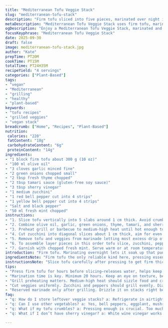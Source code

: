 ```yaml
---
title: "Mediterranean Tofu Veggie Stack"
slug: "mediterranean-tofu-stack"
description: "Firm tofu sliced into five pieces, marinated over night in olive oil, garlic, green onion, fresh thyme, tamari, and sherry vinegar. Zucchini cut on bias into thick slices and bell peppers quartered tossed in marinade then grilled alongside tofu until grill marks form and veggies soften but retain firmness. Layer tofu, zucchini, and peppers with fresh mint leaves drizzle reserved marinade. A smoky, tangy, herbaceous stack that balances texture. No nuts, dairy, or eggs. Good vegan option."
metaDescription: "Mediterranean Tofu Veggie Stack uses firm tofu, marinated and grilled with vibrant veggies for a healthy, flavorful dish to savor."
ogDescription: "Enjoy a Mediterranean Tofu Veggie Stack, marinated and grilled to create a smoky, herbaceous dish bursting with flavor."
focusKeyphrase: "Mediterranean Tofu Veggie Stack"
date: 2025-09-30
draft: false
image: mediterranean-tofu-stack.jpg
author: "Kate"
prepTime: PT20M
cookTime: PT15M
totalTime: PT24H35M
recipeYield: "4 servings"
categories: ["Plant-Based"]
tags:
- "vegan"
- "Mediterranean"
- "grilling"
- "healthy"
- "plant-based"
keywords:
- "tofu recipes"
- "grilled veggies"
- "vegan stack"
breadcrumb: ["Home", "Recipes", "Plant-Based"]
nutrition: 
 calories: "220"
 fatContent: "18g"
 carbohydrateContent: "6g"
 proteinContent: "14g"
ingredients:
- "1 block firm tofu about 300 g (10 oz)"
- "100 ml olive oil"
- "3 cloves garlic minced fine"
- "2 green onions chopped small"
- "2 tbsp fresh thyme chopped"
- "2 tbsp tamari sauce (gluten-free soy sauce)"
- "3 tbsp sherry vinegar"
- "1 medium zucchini"
- "1 red bell pepper cut into 4 strips"
- "1 yellow bell pepper cut into 4 strips"
- "Salt and black pepper"
- "50 ml fresh mint chopped"
instructions:
- "1. Slice tofu vertically into 5 slabs around 1 cm thick. Avoid crumbling by pressing firm tofu well to expel excess water a few hours ahead or overnight wrapped in paper towels with weights on top."
- "2. Combine olive oil, garlic, green onions, thyme, tamari, and sherry vinegar in a bowl, whisk briefly to emulsify. Pour marinade over tofu slabs in a flat container. Cover and refrigerate minimum 20 hours but no more than 30 to prevent tofu becoming mushy."
- "3. Preheat grill or barbecue to medium-high heat until hot enough to hear that sizzle when food hits the grates. Oil grates lightly to prevent sticking but avoid fat flare-ups."
- "4. Cut zucchini into diagonal slices about 1 cm thick, aim for even size so grilling is uniform. Add zucchini and bell pepper strips into the marinade bowl. Toss gently to coat all surfaces. Salt and pepper the vegetables now to draw out moisture and elevate flavor."
- "5. Remove tofu and veggies from marinade letting most excess drip off (reserve marinade to serve). Place tofu and vegetables on grill. Grill tofu for 2 to 4 minutes each side or until grill marks appear, edges curling slightly. Vegetables take about 4 to 6 minutes depending on grill heat and thickness, flip once halfway. Look for softened flesh yet firmness retained, peppers with cracked skin, zucchini turning translucent at edges."
- "6. To assemble layer pieces in this order tofu slice, zucchini, pepper. Stack high but stable. Spoon reserved marinade over stacks sparingly to avoid sogginess."
- "7. Garnish with chopped fresh mint. Serve warm or at room temperature as vibrant starter or light main dish."
introduction: "Firm tofu. Marinating overnight lets it soak up that punchy blend of oil, garlic, bright tamari, and vinegar—a little tang cuts the richness. Zucchini sliced on the bias—keeps them juicy yet firm after grill. Bell peppers add sweetness plus charred smoky notes. Tofu and veggies grilled carefully on hot grate for crisp grill marks without falling apart, turning vibrant colors and that irresistible aroma. Layering creates a neat stack, colors layered—nice contrast and bite every mouthful. Fresh mint brightens up the dish, lifts it from heavy to fresh. No dairy nuts or eggs here so allergy-friendly. Makes a fresh starter or light dinner with a crusty bread, drink a bold white. Forget tofu disasters—pressed, marinated right, and grilled hot it’s a whole new game."
ingredientsNote: "Firm tofu the only reliable kind here, pressing essential to prevent mushy results and keep slices intact without crumbling on grill. Use olive oil for richness and smooth mouthfeel but adjust quantity if low fat needed. Switched oregano to thyme and balsamic vinegar to sherry vinegar for a sharper tang. Tamari preferred over regular soy for gluten-free and deeper umami punch. Zucchini sliced thick so it grills without falling apart or going too soft. Bell peppers quartered instead of sixths for easier stuffing and neat stacking. Mint replaces basil providing fresh cool contrast. If short on fresh herbs dried versions can substitute but reduce quantity by half as flavors concentrate. If no sherry vinegar, white wine vinegar or lemon juice works though acidity shifts flavor profile. Marination time minimum 20 hours to get good flavor depth; shorter times yield less infused tofu. High heat grill ensures caramelization instead of steaming. Reserve marinade to drizzle rather than to soak or the stack becomes soggy. If no grill use grill pan over stove but watch for sticking and uneven marks."
instructionsNote: "Slice tofu carefully after pressing to get firm thick slabs; thin slices tear. Marinate long to let juices soak in but limit to a day to prevent texture loss. Mixing marinade by whisking incorporates garlic and herbs suspended evenly rather than settling. Toss vegetables directly in marinade to coat quickly before grilling; adds flavor inside and out. Preheat grill fully—temperature control critical. Oil grates slightly to prevent sticking but not oily pools that cause flare-ups and charring. Turn tofu gently with spatula, don’t prod or flip too soon or tofu sticks or breaks. Watch veggies for softened but not mushy texture signaled by slight translucence and char patches. Keep stacking ordered to maintain structure and balanced flavor distribution. Use reserved marinade at service not cooking; avoids wet soggy food and intensifies flavors fresh. Garnish last minute to retain herb brightness and aroma. Pairing with crisp bread soaks up marinade drips and complements smoky, acidic profile. Double batch if hungry, stacks hold shape well on plate or platter. Good to eat warm, room temp is acceptable but avoid cold. If no BBQ indoors, heat grill pan until near smoking and use moderate oil so no smoking out kitchen."
tips:
- "Press firm tofu for hours before slicing—releases water, helps keep texture. This helps prevent mushiness when grilling. 1 cm slabs, keep intact."
- "Marination time is key. Minimum 20 hours. Keep an eye on texture, beyond 30 hours risks over-soaking. Flavors deepen but watch the tofu."
- "Grill preheating matters. Medium-high heat should sizzle food and create that perfect char. Oil grates lightly before placing food, prevents sticking."
- "Cut veggies uniformly. Zucchini and peppers should grill evenly. Diagonal cuts on zucchini help retain firmness, chopped sizes retain flavors, textures."
- "Reserved marinade only after grilling. Drizzle it on stacks right before serving. Avoid soggy stacks. Keeps flavors bright without excess moisture."
faq:
- "q: How do I store leftover veggie stacks? a: Refrigerate in airtight container. Lasts 3-5 days. Reheat gently or eat cold. Grilled veggies hold better than tofu."
- "q: Can I use other vegetables? a: Yes, bell peppers, eggplant, mushrooms work well. Adjust grilling time based on vegetable texture. Just ensure even cuts."
- "q: What if my tofu crumbles? a: Pressing enough is crucial. Too much handling can break, avoid flipping too soon. Use a spatula, not fingers."
- "q: What if I don’t have sherry vinegar? a: White wine vinegar works in a pinch. Lemon juice is another substitute. Different tang but adjusts flavors a bit, not drastic."

---
```

